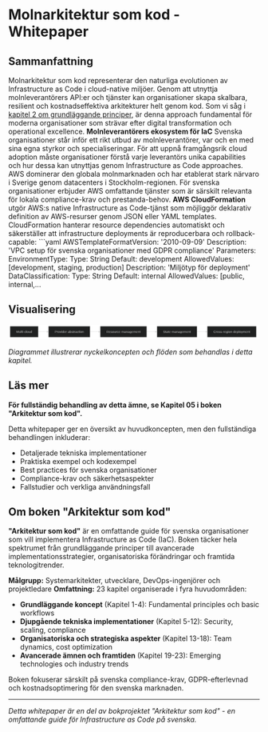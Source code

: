 # Molnarkitektur som kod - Whitepaper

## Sammanfattning

Molnarkitektur som kod representerar den naturliga evolutionen av Infrastructure as Code i cloud-native miljöer. Genom att utnyttja molnleverantörers API:er och tjänster kan organisationer skapa skalbara, resilient och kostnadseffektiva arkitekturer helt genom kod. Som vi såg i [kapitel 2 om grundläggande principer](02_kapitel1.md), är denna approach fundamental för moderna organisationer som strävar efter digital transformation och operational excellence. **Molnleverantörers ekosystem för IaC** Svenska organisationer står inför ett rikt utbud av molnleverantörer, var och en med sina egna styrkor och specialiseringar. För att uppnå framgångsrik cloud adoption måste organisationer förstå varje leverantörs unika capabilities och hur dessa kan utnyttjas genom Infrastructure as Code approaches. AWS dominerar den globala molnmarknaden och har etablerat stark närvaro i Sverige genom datacenters i Stockholm-regionen. För svenska organisationer erbjuder AWS omfattande tjänster som är särskilt relevanta för lokala compliance-krav och prestanda-behov. **AWS CloudFormation** utgör AWS:s native Infrastructure as Code-tjänst som möjliggör deklarativ definition av AWS-resurser genom JSON eller YAML templates. CloudFormation hanterar resource dependencies automatiskt och säkerställer att infrastructure deployments är reproducerbara och rollback-capable: ```yaml AWSTemplateFormatVersion: '2010-09-09' Description: 'VPC setup för svenska organisationer med GDPR compliance' Parameters: EnvironmentType: Type: String Default: development AllowedValues: [development, staging, production] Description: 'Miljötyp för deployment' DataClassification: Type: String Default: internal AllowedValues: [public, internal,...

## Visualisering

![Molnarkitektur som kod diagram](../docs/images/diagram_05_kapitel4.png)

*Diagrammet illustrerar nyckelkoncepten och flöden som behandlas i detta kapitel.*

## Läs mer

**För fullständig behandling av detta ämne, se Kapitel 05 i boken "Arkitektur som kod".**

Detta whitepaper ger en översikt av huvudkoncepten, men den fullständiga behandlingen inkluderar:
- Detaljerade tekniska implementationer
- Praktiska exempel och kodexempel
- Best practices för svenska organisationer
- Compliance-krav och säkerhetsaspekter
- Fallstudier och verkliga användningsfall

## Om boken "Arkitektur som kod"

**"Arkitektur som kod"** är en omfattande guide för svenska organisationer som vill implementera Infrastructure as Code (IaC). Boken täcker hela spektrumet från grundläggande principer till avancerade implementationsstrategier, organisatoriska förändringar och framtida teknologitrender.

**Målgrupp:** Systemarkitekter, utvecklare, DevOps-ingenjörer och projektledare
**Omfattning:** 23 kapitel organiserade i fyra huvudområden:
- **Grundläggande koncept** (Kapitel 1-4): Fundamental principles och basic workflows
- **Djupgående tekniska implementationer** (Kapitel 5-12): Security, scaling, compliance
- **Organisatoriska och strategiska aspekter** (Kapitel 13-18): Team dynamics, cost optimization
- **Avancerade ämnen och framtiden** (Kapitel 19-23): Emerging technologies och industry trends

Boken fokuserar särskilt på svenska compliance-krav, GDPR-efterlevnad och kostnadsoptimering för den svenska marknaden.

---

*Detta whitepaper är en del av bokprojektet "Arkitektur som kod" - en omfattande guide för Infrastructure as Code på svenska.*
